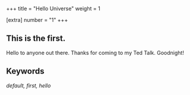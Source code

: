 +++
title = "Hello Universe"
weight = 1

[extra]
number = "1"
+++

## This is the first.

Hello to anyone out there. Thanks for coming to my Ted Talk. Goodnight!

<!-- more -->

## Keywords

_default, first, hello_
